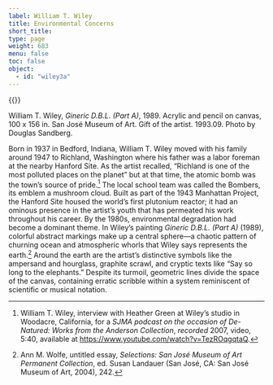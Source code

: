 ```yaml
---
label: William T. Wiley
title: Environmental Concerns
short_title:
type: page
weight: 683
menu: false
toc: false
object:
  - id: "wiley3a"
---
```


{{<q-figure id="wiley3a" >}}

William T. Wiley, *Gineric D.B.L. (Part A)*, 1989. Acrylic and pencil on canvas, 100 x 156 in. San José Museum of Art. Gift of the artist. 1993.09. Photo by Douglas Sandberg.


Born in 1937 in Bedford, Indiana, William T. Wiley moved with his family around 1947 to Richland, Washington where his father was a labor foreman at the nearby Hanford Site. As the artist recalled, “Richland is one of the most polluted places on the planet” but at that time, the atomic bomb was the town’s source of pride.[^1] The local school team was called the Bombers, its emblem a mushroom cloud. Built as part of the 1943 Manhattan Project, the Hanford Site housed the world’s first plutonium reactor; it had an ominous presence in the artist’s youth that has permeated his work throughout his career. By the 1980s, environmental degradation had become a dominant theme. In Wiley’s painting *Gineric D.B.L. (Part A)* (1989), colorful abstract markings make up a central sphere—a chaotic pattern of churning ocean and atmospheric whorls that Wiley says represents the earth.[^2] Around the earth are the artist’s distinctive symbols like the ampersand and hourglass, graphite scrawl, and cryptic texts like “Say so long to the elephants.” Despite its turmoil, geometric lines divide the space of the canvas, containing erratic scribble within a system reminiscent of scientific or musical notation.

[^1]: William T. Wiley, interview with Heather Green at Wiley’s studio in Woodacre, California, for a *SJMA podcast on the occasion of De-Natured: Works from the Anderson Collection*, *recorded* 2007, video, 5:40, available at https://www.youtube.com/watch?v=TezROqgqtaQ.

[^2]: Ann M. Wolfe, untitled essay, *Selections: San José* *Museum of Art Permanent Collection*, ed. Susan Landauer (San José, CA: San José Museum of Art, 2004), 242.
